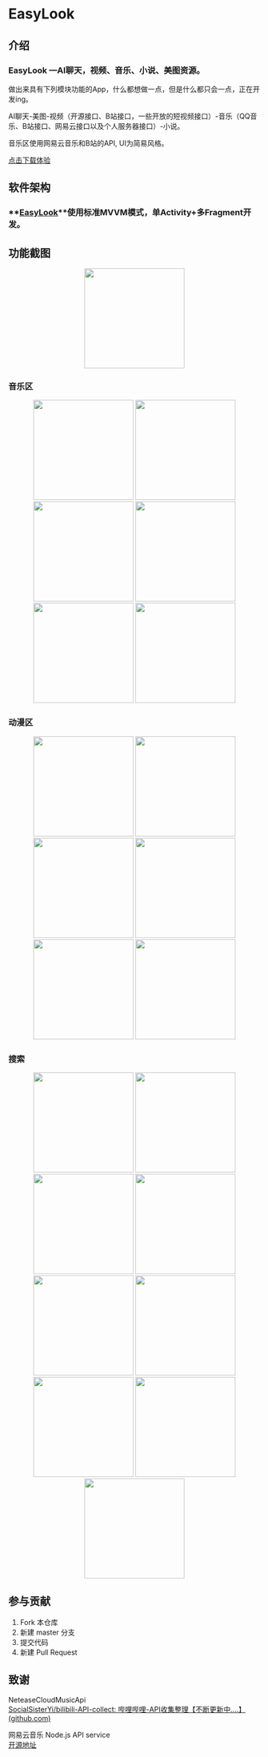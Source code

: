 # EasyLook

## 介绍
### EasyLook —AI聊天，视频、音乐、小说、美图资源。

做出来具有下列模块功能的App，什么都想做一点，但是什么都只会一点，正在开发ing。

AI聊天-美图-视频（开源接口、B站接口，一些开放的短视频接口）-音乐（QQ音乐、B站接口、网易云接口以及个人服务器接口）-小说。

音乐区使用网易云音乐和B站的API, UI为简易风格。<br>

[点击下载体验](https://mikochat.oss-ap-northeast-1.aliyuncs.com/release/miko_1.0.2-beta.apk)
<br/>

## 软件架构
### **[EasyLook](https://github.com/VCE-K/EasyLook)**使用标准MVVM模式，单Activity+多Fragment开发。
## 功能截图
<center class="half">
    <img src="https://mikochat.oss-ap-northeast-1.aliyuncs.com/Screenshoots/miko/index/0.jpg" width="200px" />
</center>


### 音乐区
<center class="half">
    <img src="https://mikochat.oss-ap-northeast-1.aliyuncs.com/Screenshoots/miko/music/6.jpg" width="200px" />
    <img src="https://mikochat.oss-ap-northeast-1.aliyuncs.com/Screenshoots/miko/music/7.jpg" width="200px" />
    <img src="https://mikochat.oss-ap-northeast-1.aliyuncs.com/Screenshoots/miko/music/8.jpg" width="200px" />
    <img src="https://mikochat.oss-ap-northeast-1.aliyuncs.com/Screenshoots/miko/music/9.jpg" width="200px" />
    <img src="https://mikochat.oss-ap-northeast-1.aliyuncs.com/Screenshoots/miko/music/10.jpg" width="200px" />
    <img src="https://mikochat.oss-ap-northeast-1.aliyuncs.com/Screenshoots/miko/music/11.jpg" width="200px" />
</center>

### 动漫区
<center class="half">
    <img src="https://mikochat.oss-ap-northeast-1.aliyuncs.com/Screenshoots/miko/anime/19.jpg" width="200px" />
    <img src="https://mikochat.oss-ap-northeast-1.aliyuncs.com/Screenshoots/miko/anime/20.jpg" width="200px" />
    <img src="https://mikochat.oss-ap-northeast-1.aliyuncs.com/Screenshoots/miko/anime/21.jpg" width="200px" />
    <img src="https://mikochat.oss-ap-northeast-1.aliyuncs.com/Screenshoots/miko/anime/22.jpg" width="200px" />
    <img src="https://mikochat.oss-ap-northeast-1.aliyuncs.com/Screenshoots/miko/anime/27.jpg" width="200px" />
    <img src="https://mikochat.oss-ap-northeast-1.aliyuncs.com/Screenshoots/miko/anime/28.jpg" width="200px" />
</center>

### 搜索
<center class="half">
    <img src="https://mikochat.oss-ap-northeast-1.aliyuncs.com/Screenshoots/miko/search/12.jpg" width="200px" />
    <img src="https://mikochat.oss-ap-northeast-1.aliyuncs.com/Screenshoots/miko/search/13.jpg" width="200px" />
    <img src="https://mikochat.oss-ap-northeast-1.aliyuncs.com/Screenshoots/miko/search/14.jpg" width="200px" />
    <img src="https://mikochat.oss-ap-northeast-1.aliyuncs.com/Screenshoots/miko/search/15.jpg" width="200px" />
    <img src="https://mikochat.oss-ap-northeast-1.aliyuncs.com/Screenshoots/miko/search/16.jpg" width="200px" />
    <img src="https://mikochat.oss-ap-northeast-1.aliyuncs.com/Screenshoots/miko/search/17.jpg" width="200px" />
    <img src="https://mikochat.oss-ap-northeast-1.aliyuncs.com/Screenshoots/miko/search/18.jpg" width="200px" />
    <img src="https://mikochat.oss-ap-northeast-1.aliyuncs.com/Screenshoots/miko/game/25.jpg" width="200px" />
    <img src="https://mikochat.oss-ap-northeast-1.aliyuncs.com/Screenshoots/miko/game/26.jpg" width="200px" />
</center>

## 参与贡献
1.  Fork 本仓库
2.  新建 master 分支
3.  提交代码
4.  新建 Pull Request

## 致谢
NeteaseCloudMusicApi<br>[SocialSisterYi/bilibili-API-collect: 哔哩哔哩-API收集整理【不断更新中....】 (github.com)](https://github.com/SocialSisterYi/bilibili-API-collect)<br>

网易云音乐 Node.js API service<br>
[开源地址](https://github.com/Binaryify/NeteaseCloudMusicApi)